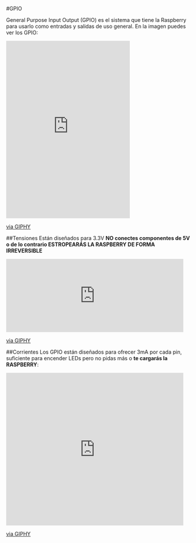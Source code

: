 #GPIO

General Purpose Input Output (GPIO) es el sistema que tiene la Raspberry para usarlo como entradas y salidas de uso general. En la imagen puedes ver los GPIO:

<iframe src="https://giphy.com/embed/MIZRZ162NJe5G" width="335" height="480" frameBorder="0" class="giphy-embed" allowFullScreen></iframe><p><a href="https://giphy.com/gifs/raspberry-MIZRZ162NJe5G">via GIPHY</a></p>

##Tensiones
Están diseñados para 3.3V **NO conectes componentes de 5V o de lo contrario ESTROPEARÁS LA RASPBERRY DE FORMA IRREVERSIBLE**
<iframe src="https://giphy.com/embed/wWT7Clw42FKXC" width="480" height="198" frameBorder="0" class="giphy-embed" allowFullScreen></iframe><p><a href="https://giphy.com/gifs/short-circuit-movie-ouch-wWT7Clw42FKXC">via GIPHY</a></p>

##Corrientes
Los GPIO están diseñados para ofrecer 3mA por cada pin, suficiente para encender LEDs pero no pidas más o **te cargarás la RASPBERRY**:

<iframe src="https://giphy.com/embed/2TzxBMRKMcYF2" width="480" height="413" frameBorder="0" class="giphy-embed" allowFullScreen></iframe><p><a href="https://giphy.com/gifs/analog-2TzxBMRKMcYF2">via GIPHY</a></p>

